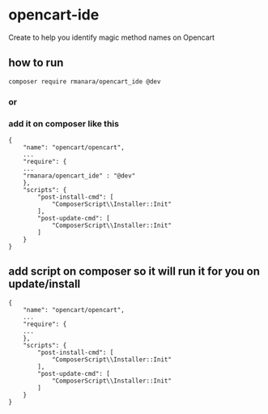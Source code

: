 # opencart-ide

Create to help you identify magic method names on Opencart

## how to run 
```
composer require rmanara/opencart_ide @dev
```
### or
### add it on composer like this
```
{
    "name": "opencart/opencart",
    ...
    "require": {
    ...
    "rmanara/opencart_ide" : "@dev"
    },
    "scripts": {
        "post-install-cmd": [
            "ComposerScript\\Installer::Init"
        ],
        "post-update-cmd": [
            "ComposerScript\\Installer::Init"
        ]
    }
}

```
## add script on composer so it will run it for you on update/install
```
{
    "name": "opencart/opencart",
    ...
    "require": {
    ...
    },
    "scripts": {
        "post-install-cmd": [
            "ComposerScript\\Installer::Init"
        ],
        "post-update-cmd": [
            "ComposerScript\\Installer::Init"
        ]
    }
}
```
